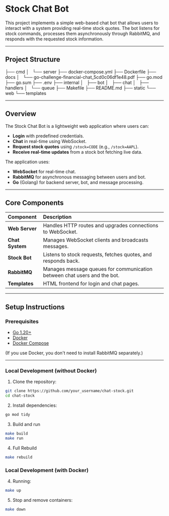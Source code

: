 # Stock Chat Bot

This project implements a simple web-based chat bot that allows users to interact with a system providing real-time stock quotes.
The bot listens for stock commands, processes them asynchronously through RabbitMQ, and responds with the requested stock information.

---

## Project Structure

├── cmd
│   └── server
├── docker-compose.yml
├── Dockerfile
├── docs
│   └── go-challenge-financial-chat_5cd0c06df1e48.pdf
├── go.mod
├── go.sum
├── .env
├── internal
│   ├── bot
│   ├── chat
│   ├── handlers
│   └── queue
├── Makefile
├── README.md
├── static
└── web
    └── templates


---

## Overview

The Stock Chat Bot is a lightweight web application where users can:
- **Login** with predefined credentials.
- **Chat** in real-time using WebSocket.
- **Request stock quotes** using `/stock=CODE` (e.g., `/stock=AAPL`).
- **Receive real-time updates** from a stock bot fetching live data.

The application uses:
- **WebSocket** for real-time chat.
- **RabbitMQ** for asynchronous messaging between users and bot.
- **Go** (Golang) for backend server, bot, and message processing.

---

## Core Components

| Component     | Description |
|:--------------|:------------|
| **Web Server** | Handles HTTP routes and upgrades connections to WebSocket. |
| **Chat System** | Manages WebSocket clients and broadcasts messages. |
| **Stock Bot** | Listens to stock requests, fetches quotes, and responds back. |
| **RabbitMQ** | Manages message queues for communication between chat users and the bot. |
| **Templates** | HTML frontend for login and chat pages. |

---

## Setup Instructions

### Prerequisites

- [Go 1.20+](https://golang.org/dl/)
- [Docker](https://docs.docker.com/get-docker/)
- [Docker Compose](https://docs.docker.com/compose/)

(If you use Docker, you don't need to install RabbitMQ separately.)

---

### Local Development (without Docker)

1. Clone the repository:

```bash
git clone https://github.com/your_username/chat-stock.git
cd chat-stock
```

2. Install dependencies:
```bash
go mod tidy
```

3. Build and run

```bash
make build
make run
```

4. Full Rebuild

```bash
make rebuild
```

### Local Development (with Docker)


4. Running:
```bash
make up
```

5. Stop and remove containers:
```bash
make down
```
